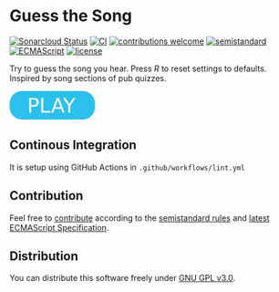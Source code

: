 # Guess the Song

[![Sonarcloud Status](https://sonarcloud.io/api/project_badges/measure?project=berkerol_guess-the-song&metric=alert_status)](https://sonarcloud.io/dashboard?id=berkerol_guess-the-song)
[![CI](https://github.com/berkerol/guess-the-song/actions/workflows/lint.yml/badge.svg?branch=master)](https://github.com/berkerol/guess-the-song/actions/workflows/lint.yml)
[![contributions welcome](https://img.shields.io/badge/contributions-welcome-brightgreen.svg)](https://github.com/berkerol/guess-the-song/issues)
[![semistandard](https://img.shields.io/badge/code%20style-semistandard-brightgreen.svg)](https://github.com/Flet/semistandard)
[![ECMAScript](https://img.shields.io/badge/ECMAScript-latest-brightgreen.svg)](https://www.ecma-international.org/ecma-262)
[![license](https://img.shields.io/badge/license-GNU%20GPL%20v3.0-blue.svg)](https://github.com/berkerol/guess-the-song/blob/master/LICENSE)

Try to guess the song you hear. Press _R_ to reset settings to defaults. Inspired by song sections of pub quizzes.

[![button](play.png)](https://berkerol.github.io/guess-the-song/gts.html)

## Continous Integration

It is setup using GitHub Actions in `.github/workflows/lint.yml`

## Contribution

Feel free to [contribute](https://github.com/berkerol/guess-the-song/issues) according to the [semistandard rules](https://github.com/Flet/semistandard) and [latest ECMAScript Specification](https://www.ecma-international.org/ecma-262).

## Distribution

You can distribute this software freely under [GNU GPL v3.0](https://github.com/berkerol/guess-the-song/blob/master/LICENSE).
